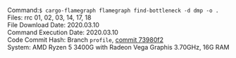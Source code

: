 Command:`$ cargo-flamegraph flamegraph find-bottleneck -d dmp -o .`  
Files: rrc 01, 02, 03, 14, 17, 18  
File Download Date: 2020.03.10  
Command Execution Date: 2020.03.10  
Code Commit Hash: Branch `profile`, [commit 73980f2](https://github.com/rrybarczyk/asmap-rs/commit/73980f2af06ee8fab22a790d5c1092de9637d330)  
System: AMD Ryzen 5 3400G with Radeon Vega Graphis 3.70GHz, 16G RAM
